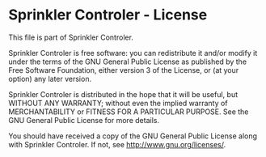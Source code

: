 Sprinkler Controler - License
=============================

This file is part of Sprinkler Controler.

Sprinkler Controler is free software: you can redistribute it and/or modify
it under the terms of the GNU General Public License as published by
the Free Software Foundation, either version 3 of the License, or
(at your option) any later version.

Sprinkler Controler is distributed in the hope that it will be useful,
but WITHOUT ANY WARRANTY; without even the implied warranty of
MERCHANTABILITY or FITNESS FOR A PARTICULAR PURPOSE.  See the
GNU General Public License for more details.

You should have received a copy of the GNU General Public License
along with Sprinkler Controler.  If not, see <http://www.gnu.org/licenses/>.
